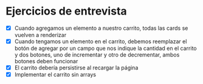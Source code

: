 # Ejercicios de entrevista

- [x] Cuando agregamos un elemento a nuestro carrito, todas las cards se vuelven a renderizar
- [x] Cuando tengamos un elemento en el carrito, debemos reemplazar el botón de agregar por un campo que nos indique la cantidad en el carrito y dos botones, uno de incrementar y otro de decrementar, ambos botones deben funcionar
- [x] El carrito debería persistirse al recargar la página
- [x] Implementar el carrito sin arrays

